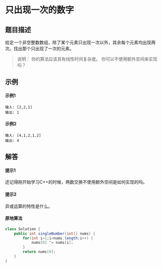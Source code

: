 # 只出现一次的数字

## 题目描述

给定一个非空整数数组，除了某个元素只出现一次以外，其余每个元素均出现两次。找出那个只出现了一次的元素。

> 说明： 你的算法应该具有线性时间复杂度。 你可以不使用额外空间来实现吗？

## 示例
<!-- tabs:start -->
#### **示例1**
```
输入: [2,2,1]
输出: 1
```

#### **示例2**
```
输入: [4,1,2,1,2]
输出: 4
```
<!-- tabs:end -->
## 解答



<!-- tabs:start -->
#### **提示1**
还记得刚开始学习C++的时候，两数交换不使用额外空间是如何实现的吗。
#### **提示2**
异或运算的特性是什么。
#### **原地算法**
```java
class Solution {
    public int singleNumber(int[] nums) {
        for(int i=1;i<nums.length;i++) {
            nums[0] ^= nums[i];
        }
        return nums[0];
    }
}
```
<!-- tabs:end -->

